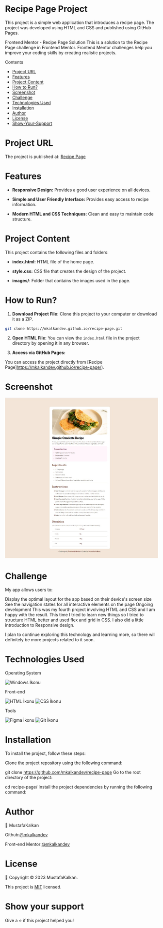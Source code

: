 # Recipe Page Project

This project is a simple web application that introduces a recipe page. The project was developed using HTML and CSS and published using GitHub Pages.

Frontend Mentor - Recipe Page Solution
This is a solution to the Recipe Page challenge in Frontend Mentor. Frontend Mentor challenges help you improve your coding skills by creating realistic projects.

Contents

- [Project URL](#project-urls)
- [Features](#features)
- [Project Content](#project-content)
- [How to Run?](#how-to-run)
- [Screenshot](#screenshot)
- [Challenge](#challenge)
- [Technologies Used](#technologies-used)
- [Installation](#installation)
- [Author](#author)
- [License](#license)
- [Show-Your-Support](#show-your-support)

# Project URL

The project is published at: [Recipe Page](https://mkalkandev.github.io/recipe-page/)

# Features

- **Responsive Design:** Provides a good user experience on all devices.
- **Simple and User Friendly Interface:** Provides easy access to recipe information.

- **Modern HTML and CSS Techniques:** Clean and easy to maintain code structure.

# Project Content

This project contains the following files and folders:

- **index.html:** HTML file of the home page.

- **style.css:** CSS file that creates the design of the project.

- **images/**: Folder that contains the images used in the page.

# How to Run?

1. **Download Project File:**
   Clone this project to your computer or download it as a ZIP.

```bash
git clone https://mkalkandev.github.io/recipe-page.git
```

2. **Open HTML File:**
   You can view the `index.html` file in the project directory by opening it in any browser.

3. **Access via GitHub Pages:**

You can access the project directly from [Recipe Page]https://mkalkandev.github.io/recipe-page/).

# Screenshot

![Proje Görseli](./completed.jpg)

# Challenge

My app allows users to:

Display the optimal layout for the app based on their device's screen size
See the navigation states for all interactive elements on the page
Ongoing development
This was my fourth project involving HTML and CSS and I am happy with the result. This time I tried to learn new things so I tried to structure HTML better and used flex and grid in CSS. I also did a little introduction to Responsive design.

I plan to continue exploring this technology and learning more, so there will definitely be more projects related to it soon.

# Technologies Used

Operating System

![Windows İkonu](https://camo.githubusercontent.com/4147b3581940db2affaa27ea9357891c59a1cb3efe74fd025cd4022c0d591114/68747470733a2f2f696d672e736869656c64732e696f2f62616467652f57696e646f77732d3031374144373f7374796c653d666f722d7468652d6261646765266c6f676f3d77696e646f7773266c6f676f436f6c6f723d7768697465)

Front-end

![HTML İkonu](https://img.shields.io/badge/HTML-5-red?style=for-the-badge&logo=html5&logoColor=white) ![CSS İkonu](https://img.shields.io/badge/CSS-3-blue?style=for-the-badge&logo=css3&logoColor=white)

Tools

![Figma İkonu](https://img.shields.io/badge/Figma-8A019C?style=for-the-badge&logo=figma&logoColor=white) ![Git İkonu](https://img.shields.io/badge/Git-F1502F?style=for-the-badge&logo=git&logoColor=white)

# Installation

To install the project, follow these steps:

Clone the project repository using the following command:

git clone https://github.com/mkalkandev/recipe-page
Go to the root directory of the project:

cd recipe-page/
Install the project dependencies by running the following command:

# Author

👤 MustafaKalkan

Github:<a href="https://github.com/mkalkandev/" target="_blank">@mkalkandev</a>

Front-end Mentor:<a href="https://www.frontendmentor.io/profile/mkalkandev" target="_blank">@mkalkandev</a>

# License

📝 Copyright © 2023 MustafaKalkan.

This project is [MIT](./LICENSE) licensed.

# Show your support

Give a ⭐️ if this project helped you!
